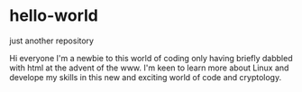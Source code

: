 # hello-world
just another repository

Hi everyone
I'm a newbie to this world of coding only having briefly dabbled with html at the advent of the www.
I'm keen to learn more about Linux and develope my skills in this new and exciting world of code and cryptology.
